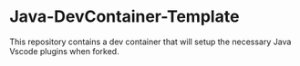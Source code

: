 # Java-DevContainer-Template

This repository contains a dev container that will setup the necessary Java Vscode plugins when forked.
